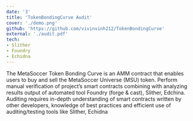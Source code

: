 ```yaml
---
date: '3'
title: 'TokenBondingCurve Audit'
cover: './demo.png'
github: 'https://github.com/vivinvinh212/TokenBondingCurve'
external: './audit.pdf'
tech:
- Slither
- Foundry
- Echidna
---
```

The MetaSoccer Token Bonding Curve is an AMM contract that enables users to buy and sell the MetaSoccer Universe (MSU) token. Perform manual verification of project’s smart contracts combining with analyzing results output of automated tool Foundry (forge & cast), Slither, Edchina. Auditing requires in-depth understanding of smart contracts written by other developers, knowledge of best practices and efficient use of auditing/testing tools like Slither, Echidna





